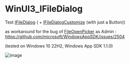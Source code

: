 # WinUI3_IFileDialog

Test [IFileDialog](https://learn.microsoft.com/en-us/windows/win32/api/shobjidl_core/nn-shobjidl_core-ifiledialog)
( + [IFileDialogCustomize](https://learn.microsoft.com/en-us/windows/win32/api/shobjidl_core/nn-shobjidl_core-ifiledialogcustomize) (with just a Button))

as workaround for the bug of [FileOpenPicker](https://learn.microsoft.com/en-us/uwp/api/windows.storage.pickers.fileopenpicker?view=winrt-22621) as Admin : https://github.com/microsoft/WindowsAppSDK/issues/2504

(tested on Windows 10 22H2, Windows App SDK 1.1.0)

![image](https://user-images.githubusercontent.com/22345506/236927716-74d9c929-d122-4afc-a359-7a1c4e7b9228.png)
